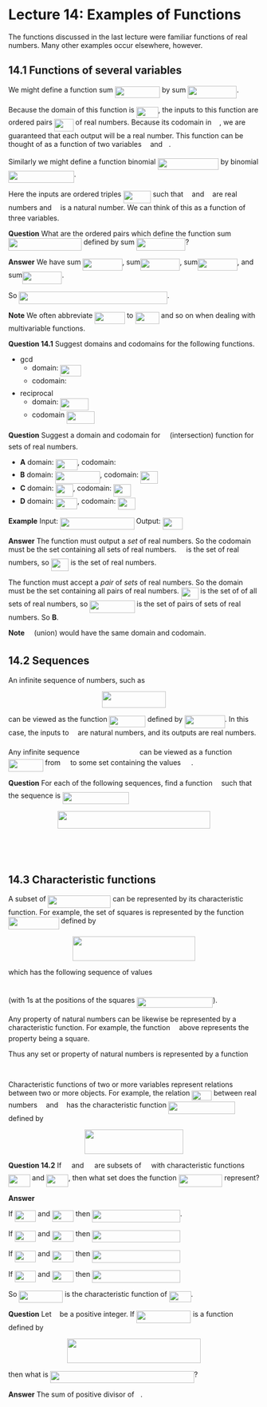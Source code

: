# Lecture 14: Examples of Functions

The functions discussed in the last lecture were familiar functions of real
numbers. Many other examples occur elsewhere, however.

## 14.1 Functions of several variables

We might define a function sum <img src="/lectures/tex/0dcde9b12861404bd2f1e0da54c27bef.svg?invert_in_darkmode&sanitize=true" align=middle width=90.41065109999998pt height=22.648391699999998pt/> by sum <img src="/lectures/tex/ebf644274df706b26b41fa207d5c4d91.svg?invert_in_darkmode&sanitize=true" align=middle width=98.18854484999999pt height=24.65753399999998pt/>.

Because the domain of this function is <img src="/lectures/tex/7966b4e52f875cc7f33077d34751b1d4.svg?invert_in_darkmode&sanitize=true" align=middle width=43.835549999999984pt height=22.648391699999998pt/>, the
inputs to this function are ordered pairs <img src="/lectures/tex/7392a8cd69b275fa1798ef94c839d2e0.svg?invert_in_darkmode&sanitize=true" align=middle width=38.135511149999985pt height=24.65753399999998pt/> of real numbers. Because its
codomain in <img src="/lectures/tex/f3e711926cecfed3003f9ae341f3d92b.svg?invert_in_darkmode&sanitize=true" align=middle width=11.87217899999999pt height=22.648391699999998pt/>, we are guaranteed that each output will be a real
number. This function can be thought of as a function of two variables <img src="/lectures/tex/332cc365a4987aacce0ead01b8bdcc0b.svg?invert_in_darkmode&sanitize=true" align=middle width=9.39498779999999pt height=14.15524440000002pt/> and
<img src="/lectures/tex/deceeaf6940a8c7a5a02373728002b0f.svg?invert_in_darkmode&sanitize=true" align=middle width=8.649225749999989pt height=14.15524440000002pt/>.

Similarly we might define a function binomial <img src="/lectures/tex/eb2947d7b7e6623915ee452bffdb738d.svg?invert_in_darkmode&sanitize=true" align=middle width=122.37402209999999pt height=22.648391699999998pt/> by binomial <img src="/lectures/tex/f0b1b0a16a8862f503c20b39119e0d62.svg?invert_in_darkmode&sanitize=true" align=middle width=131.67225555pt height=24.65753399999998pt/>.

Here the inputs are ordered triples <img src="/lectures/tex/15cc6770c0c74f81b0da0336866879e3.svg?invert_in_darkmode&sanitize=true" align=middle width=55.308270599999986pt height=24.65753399999998pt/> such that <img src="/lectures/tex/332cc365a4987aacce0ead01b8bdcc0b.svg?invert_in_darkmode&sanitize=true" align=middle width=9.39498779999999pt height=14.15524440000002pt/> and <img src="/lectures/tex/deceeaf6940a8c7a5a02373728002b0f.svg?invert_in_darkmode&sanitize=true" align=middle width=8.649225749999989pt height=14.15524440000002pt/> are real
numbers and <img src="/lectures/tex/55a049b8f161ae7cfeb0197d75aff967.svg?invert_in_darkmode&sanitize=true" align=middle width=9.86687624999999pt height=14.15524440000002pt/> is a natural number. We can think of this as a function of three
variables.

**Question** What are the ordered pairs which define the function sum <img src="/lectures/tex/478d3cc608b383f5b990ce36f8684030.svg?invert_in_darkmode&sanitize=true" align=middle width=147.03173429999998pt height=24.65753399999998pt/> defined by sum <img src="/lectures/tex/af14d8ba82f9ab35db0e59021b64ac69.svg?invert_in_darkmode&sanitize=true" align=middle width=98.18854484999999pt height=24.65753399999998pt/>?

**Answer** We have sum <img src="/lectures/tex/7facb2a05204afb2031830cf239e8bc4.svg?invert_in_darkmode&sanitize=true" align=middle width=79.45200944999999pt height=24.65753399999998pt/>, sum<img src="/lectures/tex/58e586ced985b027705c05c432fa3739.svg?invert_in_darkmode&sanitize=true" align=middle width=79.45200944999999pt height=24.65753399999998pt/>, sum<img src="/lectures/tex/1249b648f02e774013e3b3d9392411dd.svg?invert_in_darkmode&sanitize=true" align=middle width=79.45200944999999pt height=24.65753399999998pt/>, and
sum<img src="/lectures/tex/ad889f205c7fc83963ae2a332b23b871.svg?invert_in_darkmode&sanitize=true" align=middle width=79.45200944999999pt height=24.65753399999998pt/>.

So <img src="/lectures/tex/36a39ba585838ccee1bcdb9d4d868b17.svg?invert_in_darkmode&sanitize=true" align=middle width=297.7171131pt height=24.65753399999998pt/>.

**Note** We often abbreviate <img src="/lectures/tex/980f271a2ecdc7a7ba11539ee67aa9c6.svg?invert_in_darkmode&sanitize=true" align=middle width=60.73835789999999pt height=24.65753399999998pt/> to <img src="/lectures/tex/e00e75871b4e789e5c465fdab29fa79a.svg?invert_in_darkmode&sanitize=true" align=middle width=47.95292369999999pt height=24.65753399999998pt/> and so on when dealing with
multivariable functions.

**Question 14.1** Suggest domains and codomains for the following functions.

- gcd
  - domain: <img src="/lectures/tex/95e432db21c0ba5d949b50732e6961db.svg?invert_in_darkmode&sanitize=true" align=middle width=42.00907259999999pt height=22.648391699999998pt/>
  - codomain: <img src="/lectures/tex/4fd661cfefdf4318d1aa35fb483796b2.svg?invert_in_darkmode&sanitize=true" align=middle width=11.87217899999999pt height=22.648391699999998pt/>
- reciprocal
  - domain: <img src="/lectures/tex/fc9d357a03a51c7423b27451bd771784.svg?invert_in_darkmode&sanitize=true" align=middle width=56.620999049999995pt height=24.65753399999998pt/>
  - codomain <img src="/lectures/tex/fc9d357a03a51c7423b27451bd771784.svg?invert_in_darkmode&sanitize=true" align=middle width=56.620999049999995pt height=24.65753399999998pt/>

**Question** Suggest a domain and codomain for <img src="/lectures/tex/7ab28e3f02aa13bfc8dd97fe3b995ecb.svg?invert_in_darkmode&sanitize=true" align=middle width=10.95894029999999pt height=18.264896099999987pt/> (intersection) function
for sets of real numbers.

- **A** domain: <img src="/lectures/tex/7966b4e52f875cc7f33077d34751b1d4.svg?invert_in_darkmode&sanitize=true" align=middle width=43.835549999999984pt height=22.648391699999998pt/>, codomain: <img src="/lectures/tex/f3e711926cecfed3003f9ae341f3d92b.svg?invert_in_darkmode&sanitize=true" align=middle width=11.87217899999999pt height=22.648391699999998pt/>
- **B** domain: <img src="/lectures/tex/1843a00857c9f1156c2cff347c42b8d7.svg?invert_in_darkmode&sanitize=true" align=middle width=90.33110789999999pt height=24.65753399999998pt/>, codomain:
  <img src="/lectures/tex/bfc5866691ec76871f78854c7cf8df18.svg?invert_in_darkmode&sanitize=true" align=middle width=35.11995794999999pt height=24.65753399999998pt/>
- **C** domain: <img src="/lectures/tex/bfc5866691ec76871f78854c7cf8df18.svg?invert_in_darkmode&sanitize=true" align=middle width=35.11995794999999pt height=24.65753399999998pt/>, codomain: <img src="/lectures/tex/bfc5866691ec76871f78854c7cf8df18.svg?invert_in_darkmode&sanitize=true" align=middle width=35.11995794999999pt height=24.65753399999998pt/>
- **D** domain: <img src="/lectures/tex/7966b4e52f875cc7f33077d34751b1d4.svg?invert_in_darkmode&sanitize=true" align=middle width=43.835549999999984pt height=22.648391699999998pt/>, codomain: <img src="/lectures/tex/bfc5866691ec76871f78854c7cf8df18.svg?invert_in_darkmode&sanitize=true" align=middle width=35.11995794999999pt height=24.65753399999998pt/>

**Example** Input: <img src="/lectures/tex/98730c8d582cc8c0fa9a65a1bfbba894.svg?invert_in_darkmode&sanitize=true" align=middle width=148.77291495pt height=24.65753399999998pt/> Output: <img src="/lectures/tex/a40178e917ed5ce7b8049c1947198c62.svg?invert_in_darkmode&sanitize=true" align=middle width=40.18272059999999pt height=24.65753399999998pt/>

**Answer** The function must output a *set* of real numbers. So the codomain
must be the set containing all sets of real numbers. <img src="/lectures/tex/f3e711926cecfed3003f9ae341f3d92b.svg?invert_in_darkmode&sanitize=true" align=middle width=11.87217899999999pt height=22.648391699999998pt/> is the set of
real numbers, so <img src="/lectures/tex/bfc5866691ec76871f78854c7cf8df18.svg?invert_in_darkmode&sanitize=true" align=middle width=35.11995794999999pt height=24.65753399999998pt/> is the set of real numbers.

The function must accept a *pair* of *sets* of real numbers. So the domain must
be the set containing all pairs of real numbers. <img src="/lectures/tex/bfc5866691ec76871f78854c7cf8df18.svg?invert_in_darkmode&sanitize=true" align=middle width=35.11995794999999pt height=24.65753399999998pt/> is the set of
of all sets of real numbers, so <img src="/lectures/tex/1843a00857c9f1156c2cff347c42b8d7.svg?invert_in_darkmode&sanitize=true" align=middle width=90.33110789999999pt height=24.65753399999998pt/> is the
set of pairs of sets of real numbers. So **B**.

**Note** <img src="/lectures/tex/655ba4ff82d4b3329109a26a2295efe1.svg?invert_in_darkmode&sanitize=true" align=middle width=10.95894029999999pt height=18.264896099999987pt/> (union) would have the same domain and codomain.

## 14.2 Sequences

An infinite sequence of numbers, such as

<p align="center"><img src="/lectures/tex/075f878f294e9fecdc24adeaa71b0089.svg?invert_in_darkmode&sanitize=true" align=middle width=128.1092967pt height=32.990165999999995pt/></p>

can be viewed as the function <img src="/lectures/tex/8af4bf80119e293d89e72dc50ab5b53c.svg?invert_in_darkmode&sanitize=true" align=middle width=72.83079209999998pt height=22.831056599999986pt/> defined by
<img src="/lectures/tex/a8fcc7512df3d54aa85f0c50d5f6b20b.svg?invert_in_darkmode&sanitize=true" align=middle width=81.00660644999998pt height=26.17730939999998pt/>. In this case, the inputs to <img src="/lectures/tex/190083ef7a1625fbc75f243cffb9c96d.svg?invert_in_darkmode&sanitize=true" align=middle width=9.81741584999999pt height=22.831056599999986pt/> are natural numbers, and its
outputs are real numbers.

Any infinite sequence <img src="/lectures/tex/e86a7f3439fd74936abfbdda8c73fbad.svg?invert_in_darkmode&sanitize=true" align=middle width=112.65597914999998pt height=14.15524440000002pt/> can be viewed as a function
<img src="/lectures/tex/77cae5832602aaa8012118c74cd0ceb0.svg?invert_in_darkmode&sanitize=true" align=middle width=69.81547484999999pt height=24.65753399999998pt/> from <img src="/lectures/tex/4fd661cfefdf4318d1aa35fb483796b2.svg?invert_in_darkmode&sanitize=true" align=middle width=11.87217899999999pt height=22.648391699999998pt/> to some set containing the values <img src="/lectures/tex/6512cbd0d448700a036bf3a691c37acc.svg?invert_in_darkmode&sanitize=true" align=middle width=16.81517804999999pt height=14.15524440000002pt/>.

**Question** For each of the following sequences, find a function <img src="/lectures/tex/190083ef7a1625fbc75f243cffb9c96d.svg?invert_in_darkmode&sanitize=true" align=middle width=9.81741584999999pt height=22.831056599999986pt/> such that
the sequence is <img src="/lectures/tex/f76c6b4b5053345e3f8a682d80cd0f5b.svg?invert_in_darkmode&sanitize=true" align=middle width=133.5618075pt height=24.65753399999998pt/>

<p align="center"><img src="/lectures/tex/a0adf47eb1c12d98d8dcffc6d7d4fa65.svg?invert_in_darkmode&sanitize=true" align=middle width=306.43608435pt height=34.3600389pt/></p>
<p align="center"><img src="/lectures/tex/8dfd41d02a935afc8888401139acb0e3.svg?invert_in_darkmode&sanitize=true" align=middle width=385.4865762pt height=16.438356pt/></p>
<p align="center"><img src="/lectures/tex/07f2c2aeb80d200ba4e2742a8b7cb5a8.svg?invert_in_darkmode&sanitize=true" align=middle width=375.43540155pt height=16.438356pt/></p>

## 14.3 Characteristic functions

A subset of <img src="/lectures/tex/bcd7008b64e598d55eca3c1562458aed.svg?invert_in_darkmode&sanitize=true" align=middle width=126.02703959999998pt height=24.65753399999998pt/> can be represented by its
characteristic function. For example, the set of squares is represented by the
function <img src="/lectures/tex/20ee9fcd2588123ef7006eb525871d54.svg?invert_in_darkmode&sanitize=true" align=middle width=101.60927534999999pt height=24.65753399999998pt/> defined by

<p align="center"><img src="/lectures/tex/375262220d0f0ea1cb2381ccea3ccebc.svg?invert_in_darkmode&sanitize=true" align=middle width=245.50832294999998pt height=49.315569599999996pt/></p>

which has the following sequence of values

<p align="center"><img src="/lectures/tex/344abfe83e5806547e71064718ac68aa.svg?invert_in_darkmode&sanitize=true" align=middle width=342.46681755pt height=10.5936072pt/></p>

(with 1s at the positions of the squares <img src="/lectures/tex/aa20aad9a5acde1aca103ee0dfc2e5b7.svg?invert_in_darkmode&sanitize=true" align=middle width=152.51126714999998pt height=21.18721440000001pt/>).

Any property of natural numbers can be likewise be represented by a
characteristic function. For example, the function <img src="/lectures/tex/c91091e68f0e0113ff161179172813ac.svg?invert_in_darkmode&sanitize=true" align=middle width=10.28535419999999pt height=14.15524440000002pt/> above represents the
property being a square.

Thus any set or property of natural numbers is represented by a function

<p align="center"><img src="/lectures/tex/2fc7f3769ba62a24857a213aff88bd0c.svg?invert_in_darkmode&sanitize=true" align=middle width=101.60927534999999pt height=16.438356pt/></p>

Characteristic functions of two or more variables represent relations between
two or more objects. For example, the relation <img src="/lectures/tex/cdfb20e63b6a1d9e6315da9104a271e9.svg?invert_in_darkmode&sanitize=true" align=middle width=39.96184334999999pt height=20.908638300000003pt/> between real numbers
<img src="/lectures/tex/332cc365a4987aacce0ead01b8bdcc0b.svg?invert_in_darkmode&sanitize=true" align=middle width=9.39498779999999pt height=14.15524440000002pt/> and <img src="/lectures/tex/deceeaf6940a8c7a5a02373728002b0f.svg?invert_in_darkmode&sanitize=true" align=middle width=8.649225749999989pt height=14.15524440000002pt/> has the characteristic function <img src="/lectures/tex/837eec0547136633c0e0d4d09972e294.svg?invert_in_darkmode&sanitize=true" align=middle width=133.57264634999999pt height=24.65753399999998pt/> defined by

<p align="center"><img src="/lectures/tex/aef696ed935fee1cefebf7c4fe7d39d9.svg?invert_in_darkmode&sanitize=true" align=middle width=197.65053659999998pt height=49.315569599999996pt/></p>

**Question 14.2** If <img src="/lectures/tex/53d147e7f3fe6e47ee05b88b166bd3f6.svg?invert_in_darkmode&sanitize=true" align=middle width=12.32879834999999pt height=22.465723500000017pt/> and <img src="/lectures/tex/61e84f854bc6258d4108d08d4c4a0852.svg?invert_in_darkmode&sanitize=true" align=middle width=13.29340979999999pt height=22.465723500000017pt/> are subsets of <img src="/lectures/tex/4fd661cfefdf4318d1aa35fb483796b2.svg?invert_in_darkmode&sanitize=true" align=middle width=11.87217899999999pt height=22.648391699999998pt/> with characteristic
functions <img src="/lectures/tex/9c5012f805aec9ec1332eed1ffe0483f.svg?invert_in_darkmode&sanitize=true" align=middle width=43.64547164999999pt height=24.65753399999998pt/> and <img src="/lectures/tex/6cfc2c5d04ca91d97b3b4c1da6f989e9.svg?invert_in_darkmode&sanitize=true" align=middle width=44.25217664999999pt height=24.65753399999998pt/>, then what set does the function
<img src="/lectures/tex/e9acb080bf9f6ba83de5d9240aa46cb5.svg?invert_in_darkmode&sanitize=true" align=middle width=87.89764829999999pt height=24.65753399999998pt/> represent?

**Answer**

If <img src="/lectures/tex/8847b25028dd624255665898455a6b16.svg?invert_in_darkmode&sanitize=true" align=middle width=42.28681214999999pt height=22.465723500000017pt/> and <img src="/lectures/tex/ac6123d3186acf3a90cd9993397b3a51.svg?invert_in_darkmode&sanitize=true" align=middle width=43.25142359999999pt height=22.465723500000017pt/> then <img src="/lectures/tex/e060d356fae0d5833575283b3ad314ca.svg?invert_in_darkmode&sanitize=true" align=middle width=176.4817296pt height=24.65753399999998pt/>.

If <img src="/lectures/tex/8847b25028dd624255665898455a6b16.svg?invert_in_darkmode&sanitize=true" align=middle width=42.28681214999999pt height=22.465723500000017pt/> and <img src="/lectures/tex/381251736155b0008ef0f4a04718a76e.svg?invert_in_darkmode&sanitize=true" align=middle width=43.25142359999999pt height=22.831056599999986pt/> then <img src="/lectures/tex/458b0945197a2668167c84797f409125.svg?invert_in_darkmode&sanitize=true" align=middle width=176.4817296pt height=24.65753399999998pt/>

If <img src="/lectures/tex/ddb9012b42fd2347a9c4b8a29e5ec983.svg?invert_in_darkmode&sanitize=true" align=middle width=42.28681214999999pt height=22.831056599999986pt/> and <img src="/lectures/tex/ac6123d3186acf3a90cd9993397b3a51.svg?invert_in_darkmode&sanitize=true" align=middle width=43.25142359999999pt height=22.465723500000017pt/> then <img src="/lectures/tex/c12ec9066123fa2002fa4990d6b2912d.svg?invert_in_darkmode&sanitize=true" align=middle width=176.4817296pt height=24.65753399999998pt/>

If <img src="/lectures/tex/ddb9012b42fd2347a9c4b8a29e5ec983.svg?invert_in_darkmode&sanitize=true" align=middle width=42.28681214999999pt height=22.831056599999986pt/> and <img src="/lectures/tex/381251736155b0008ef0f4a04718a76e.svg?invert_in_darkmode&sanitize=true" align=middle width=43.25142359999999pt height=22.831056599999986pt/> then <img src="/lectures/tex/eb6ba1e2a6fad176ce1dc1cee32111ca.svg?invert_in_darkmode&sanitize=true" align=middle width=176.4817296pt height=24.65753399999998pt/>

So <img src="/lectures/tex/408071ee07950d527434f8364859f393.svg?invert_in_darkmode&sanitize=true" align=middle width=87.89764829999999pt height=24.65753399999998pt/> is the characteristic function of <img src="/lectures/tex/b0c1a78bbd8d865698d311abad4d5d92.svg?invert_in_darkmode&sanitize=true" align=middle width=43.88690624999999pt height=22.465723500000017pt/>.

**Question** Let <img src="/lectures/tex/2103f85b8b1477f430fc407cad462224.svg?invert_in_darkmode&sanitize=true" align=middle width=8.55596444999999pt height=22.831056599999986pt/> be a positive integer. If <img src="/lectures/tex/9235a72f4aa70dc9ce73dba089b750c9.svg?invert_in_darkmode&sanitize=true" align=middle width=109.27427114999998pt height=24.65753399999998pt/> is a function defined by

<p align="center"><img src="/lectures/tex/826698b265d0244f9a5a28bd8afa10c0.svg?invert_in_darkmode&sanitize=true" align=middle width=267.6106521pt height=49.315569599999996pt/></p>

then what is <img src="/lectures/tex/d355b67a4612fe1c96900755657f7513.svg?invert_in_darkmode&sanitize=true" align=middle width=288.91307115pt height=24.65753399999998pt/>?

**Answer** The sum of positive divisor of <img src="/lectures/tex/2103f85b8b1477f430fc407cad462224.svg?invert_in_darkmode&sanitize=true" align=middle width=8.55596444999999pt height=22.831056599999986pt/>.
